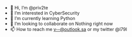 - 👋 Hi, I’m @priv2te
- 👀 I’m interested in CyberSecurity
- 🌱 I’m currently learning Python
- 💞️ I’m looking to collaborate on Nothing right now
- 📫 How to reach me v--@outlook.sa or my twitter @l79l

<!---
priv2te/priv2te is a ✨ special ✨ repository because its `README.md` (this file) appears on your GitHub profile.
You can click the Preview link to take a look at your changes.
--->
